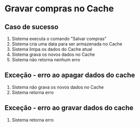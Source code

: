 # Gravar compras no Cache

## Caso de sucesso
<ol>
<li>Sistema executa o comando "Salvar compras"</li>
<li>Sistema cria uma data para ser armazenada no Cache</li>
<li>Sistema limpa os dados do Cache atual</li>
<li>Sistema grava os novos dados no Cache</li>
<li>Sistema não retorna nenhum erro</li>
</ol>

## Exceção - erro ao apagar dados do cache

<ol>
<li>Sistema não grava os novos dados no Cache</li>
<li>Sistema retorna erro</li>
</ol>

## Exceção - erro ao gravar dados do cache

<ol>
<li>Sistema retorna erro</li>
</ol>